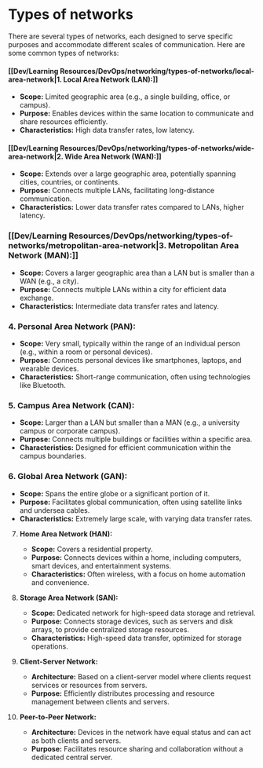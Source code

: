 # Types of networks
There are several types of networks, each designed to serve specific purposes and accommodate different scales of communication. Here are some common types of networks:

#### [[Dev/Learning Resources/DevOps/networking/types-of-networks/local-area-network|1. Local Area Network (LAN):]]
   - **Scope:** Limited geographic area (e.g., a single building, office, or campus).
   - **Purpose:** Enables devices within the same location to communicate and share resources efficiently.
   - **Characteristics:** High data transfer rates, low latency.

#### [[Dev/Learning Resources/DevOps/networking/types-of-networks/wide-area-network|2. Wide Area Network (WAN):]]
   - **Scope:** Extends over a large geographic area, potentially spanning cities, countries, or continents.
   - **Purpose:** Connects multiple LANs, facilitating long-distance communication.
   - **Characteristics:** Lower data transfer rates compared to LANs, higher latency.

### [[Dev/Learning Resources/DevOps/networking/types-of-networks/metropolitan-area-network|3. Metropolitan Area Network (MAN):]]
   - **Scope:** Covers a larger geographic area than a LAN but is smaller than a WAN (e.g., a city).
   - **Purpose:** Connects multiple LANs within a city for efficient data exchange.
   - **Characteristics:** Intermediate data transfer rates and latency.

### 4. Personal Area Network (PAN):
   - **Scope:** Very small, typically within the range of an individual person (e.g., within a room or personal devices).
   - **Purpose:** Connects personal devices like smartphones, laptops, and wearable devices.
   - **Characteristics:** Short-range communication, often using technologies like Bluetooth.

### 5. Campus Area Network (CAN):
   - **Scope:** Larger than a LAN but smaller than a MAN (e.g., a university campus or corporate campus).
   - **Purpose:** Connects multiple buildings or facilities within a specific area.
   - **Characteristics:** Designed for efficient communication within the campus boundaries.

### 6. Global Area Network (GAN):
   - **Scope:** Spans the entire globe or a significant portion of it.
   - **Purpose:** Facilitates global communication, often using satellite links and undersea cables.
   - **Characteristics:** Extremely large scale, with varying data transfer rates.

7. **Home Area Network (HAN):**
   - **Scope:** Covers a residential property.
   - **Purpose:** Connects devices within a home, including computers, smart devices, and entertainment systems.
   - **Characteristics:** Often wireless, with a focus on home automation and convenience.

8. **Storage Area Network (SAN):**
   - **Scope:** Dedicated network for high-speed data storage and retrieval.
   - **Purpose:** Connects storage devices, such as servers and disk arrays, to provide centralized storage resources.
   - **Characteristics:** High-speed data transfer, optimized for storage operations.

9. **Client-Server Network:**
   - **Architecture:** Based on a client-server model where clients request services or resources from servers.
   - **Purpose:** Efficiently distributes processing and resource management between clients and servers.

10. **Peer-to-Peer Network:**
    - **Architecture:** Devices in the network have equal status and can act as both clients and servers.
    - **Purpose:** Facilitates resource sharing and collaboration without a dedicated central server.